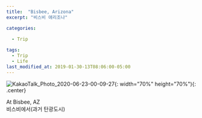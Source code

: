 ```yaml
---
title:  "Bisbee, Arizona"
excerpt: "비스비 애리조나"

categories:
  
  - Trip

tags:
  - Trip
  - Life
last_modified_at: 2019-01-30-13T08:06:00-05:00
---
```

![KakaoTalk_Photo_2020-06-23-00-09-27](https://user-images.githubusercontent.com/43649503/85304199-6fd61400-b4e6-11ea-9e20-bcdbd87df435.jpeg){: width="70%" height="70%"){: .center}



<div style="text-align: left">At Bisbee, AZ</div>

<div style="text-align: left">비스비에서(과거 탄광도시)</div>
